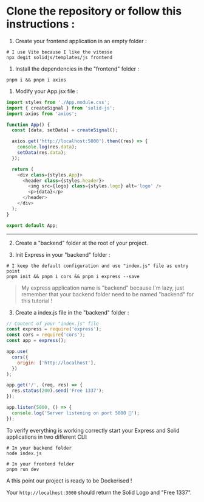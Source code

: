 # Clone the repository or follow this instructions :

1. Create your frontend application in an empty folder :

```shell
# I use Vite because I like the vitesse
npx degit solidjs/templates/js frontend
```

1. Install the dependencies in the "frontend" folder :

```shell
pnpm i && pnpm i axios
```

1. Modify your App.jsx file :

```js
import styles from './App.module.css';
import { createSignal } from 'solid-js';
import axios from 'axios';

function App() {
  const [data, setData] = createSignal();

  axios.get('http://localhost:5000').then((res) => {
    console.log(res.data);
    setData(res.data);
  });

  return (
    <div class={styles.App}>
      <header class={styles.header}>
        <img src={logo} class={styles.logo} alt='logo' />
        <p>{data}</p>
      </header>
    </div>
  );
}

export default App;
```

---

2. Create a "backend" folder at the root of your project.

3. Init Express in your "backend" folder :

```shell
# I keep the default configuration and use "index.js" file as entry point
pnpm init && pnpm i cors && pnpm i express --save
```

> My express application name is "backend" because I'm lazy, just remember that your backend folder need to be named "backend" for this tutorial !

3. Create a index.js file in the "backend" folder :

```js
// Content of your "index.js" file
const express = require('express');
const cors = require('cors');
const app = express();

app.use(
  cors({
    origin: ['http://localhost'],
  })
);

app.get('/', (req, res) => {
  res.status(200).send('Free 1337');
});

app.listen(5000, () => {
  console.log('Server listening on port 5000 🍯');
});
```

To verify everything is working correctly start your Express and Solid applications in two different CLI:

```shell
# In your backend folder
node index.js

# In your frontend folder
pnpm run dev
```

A this point our project is ready to be Dockerised !

Your `http://localhost:3000` should return the Solid Logo and "Free 1337".
